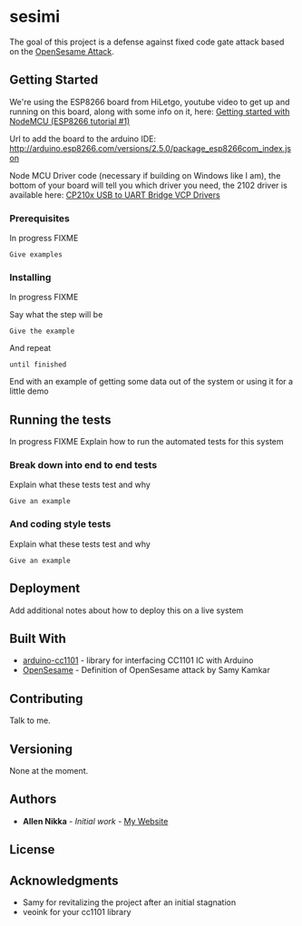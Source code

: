 # sesimi
The goal of this project is a defense against fixed code gate attack based on the [OpenSesame Attack](https://github.com/samyk/opensesame).

## Getting Started

We're using the ESP8266 board from HiLetgo, youtube video to get up and running on this board, along with some info on it, here: [Getting started with NodeMCU (ESP8266 tutorial #1)](https://www.youtube.com/watch?v=p06NNRq5NTU)

Url to add the board to the arduino IDE: http://arduino.esp8266.com/versions/2.5.0/package_esp8266com_index.json

Node MCU Driver code (necessary if building on Windows like I am), the bottom of your board will tell you which driver you need, the 2102 driver is available here: [CP210x USB to UART Bridge VCP Drivers](https://www.silabs.com/products/development-tools/software/usb-to-uart-bridge-vcp-drivers)

### Prerequisites

In progress FIXME

```
Give examples
```

### Installing

In progress FIXME

Say what the step will be

```
Give the example
```

And repeat

```
until finished
```

End with an example of getting some data out of the system or using it for a little demo

## Running the tests

In progress FIXME
Explain how to run the automated tests for this system

### Break down into end to end tests

Explain what these tests test and why

```
Give an example
```

### And coding style tests

Explain what these tests test and why

```
Give an example
```

## Deployment

Add additional notes about how to deploy this on a live system

## Built With

* [arduino-cc1101](https://github.com/veonik/arduino-cc1101) - library for interfacing CC1101 IC with Arduino
* [OpenSesame](https://github.com/samyk/opensesame) - Definition of OpenSesame attack by Samy Kamkar


## Contributing

Talk to me.

## Versioning

None at the moment. 
## Authors

* **Allen Nikka** - *Initial work* - [My Website](http://allennikka.com)

<!-- See also the list of [contributors](https://github.com/your/project/contributors) who participated in this project. -->

## License

<!-- This project is licensed under the MIT License - see the [LICENSE.md](LICENSE.md) file for details -->

## Acknowledgments

* Samy for revitalizing the project after an initial stagnation
* veoink for your cc1101 library

